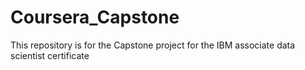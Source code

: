 # Coursera_Capstone
This repository is for the Capstone project for the IBM associate data scientist certificate

